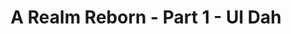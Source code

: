 ---
layout: quest-table
expansion: A Realm Reborn
partNo: 1
partChapterNo: 1
title: A Realm Reborn - Part 1 - Ul Dah 
permalink: /quests/msq/realm-reborn/part1/ul-dah
links:
  next: /quests/msq/realm-reborn/part2

quests:
  - name: Close to Home
    level: 1
    rowId: 66104
    questId: ManWil002_00568
    genre: Seventh Umbral Era
    icon: '71000'
    issuer:
      location: Ul'dah - Steps of Nald
      coords: (11.6, 9.6)
      name: Momodi
    steps:
      - location: Ul'dah - Steps of Nald
        coords: (8.3, 7.8)
        name: Attune yourself to the aetheryte found inside the city.
      - location: Ul'dah - Steps of Thal
        coords: (9.2, 11.7)
        name: Visit the Gladiators' Guild.
      - location: Ul'dah - Steps of Thal
        coords: (14.0, 10.4)
        name: Listen to Seseroga's explanation of the markets.
      - location: Ul'dah - Steps of Nald
        coords: (11.6, 9.6)
        name: Report to Momodi at the Quicksand.
    partQuestNo: 1
  - name: We Must Rebuild
    level: 4
    rowId: 66131
    questId: SubWil027_00595
    genre: Seventh Umbral Era
    icon: '71000'
    issuer:
      location: Ul'dah - Steps of Nald
      coords: (11.6, 9.6)
      name: Momodi
    steps:
      - location: Central Thanalan
        coords: (23.0, 27.8)
        name: Speak with Papashan at the Ul'dah Dispatch Yard.
    partQuestNo: 2
  - name: Nothing to See Here
    level: 4
    rowId: 66207
    questId: SubWil025_00671
    genre: Seventh Umbral Era
    icon: '71000'
    issuer:
      location: Central Thanalan
      coords: (23.0, 27.8)
      name: Papashan
    steps:
      - location: Central Thanalan
        coords: (23.2, 30.0)
        name: Deliver twilight pretzels to the patrols.
      - location: Central Thanalan
        coords: (23.0, 27.8)
        name: Speak with Papashan.
    partQuestNo: 3
  - name: Underneath the Sultantree
    level: 4
    rowId: 66086
    questId: ManWil005_00550
    genre: Seventh Umbral Era
    icon: '71000'
    issuer:
      location: Central Thanalan
      coords: (23.0, 27.8)
      name: Papashan
    steps:
      - location: Central Thanalan
        coords: (25.5, 32.2)
        name: Search for Lilira near the Sultantree.
      - name: Report to Papashan.
      - location: Central Thanalan
        coords: (23.0, 27.8)
        name: Report to Papashan.
    soloDuty:
      levelSync: 8
      timeLimit: 30
    partQuestNo: 4
  - name: Step Nine
    level: 4
    rowId: 65839
    questId: SubWil060_00303
    genre: Seventh Umbral Era
    icon: '71000'
    issuer:
      location: Central Thanalan
      coords: (23.1, 27.7)
      name: Cicidoa
    steps:
      - location: Central Thanalan
        coords: (22.7, 26.6)
        name: Present the receipt to Gagari.
      - location: Central Thanalan
        coords: (19.5, 20.6)
        name: Deliver the pumpkin to Roger.
    partQuestNo: 5
  - name: Prudence at This Junction
    level: 4
    rowId: 69388
    questId: XxaWil063_03852
    genre: Seventh Umbral Era
    icon: '71000'
    issuer:
      location: Central Thanalan
      coords: (19.5, 20.6)
      name: Roger
    steps:
      - location: Central Thanalan
        coords: (20.8, 18.5)
        name: Speak with Warin.
      - location: Central Thanalan
        coords: (20.8, 18.5)
        name: Present yourself to Warin for inspection.
    partQuestNo: 6
  - name: Out of House and Home
    level: 4
    rowId: 65843
    questId: SubWil064_00307
    genre: Seventh Umbral Era
    icon: '71000'
    issuer:
      location: Central Thanalan
      coords: (20.8, 18.5)
      name: Warin
    steps:
      - location: Central Thanalan
        coords: (22.0, 22.4)
        name: Lure out and slay coblyns.
      - location: Central Thanalan
        coords: (20.8, 18.5)
        name: Report to Warin.
    partQuestNo: 7
  - name: Way Down in the Hole
    level: 9
    rowId: 65856
    questId: SubWil066_00320
    genre: Seventh Umbral Era
    icon: '71000'
    issuer:
      location: Central Thanalan
      coords: (20.7, 18.3)
      name: Zuzumeda
    steps:
      - location: Central Thanalan
        coords: (19.5, 20.6)
        name: Speak with Wystan.
      - location: Central Thanalan
        coords: (19.8, 20.7)
        name: Give ginger cookies to the children.
      - location: Central Thanalan
        coords: (19.5, 20.6)
        name: Speak with Wystan.
      - location: Central Thanalan
        coords: (16.9, 23.8)
        name: Follow Wystan to the Sil'dih ruins.
      - name: Speak with Wystan.
      - location: Central Thanalan
        coords: (19.5, 20.6)
        name: Speak with Wystan.
      - location: Ul'dah - Steps of Nald
        coords: (11.6, 9.6)
        name: Speak with Momodi in Ul'dah.
    soloDuty:
      levelSync: 13
      timeLimit: 30
    partQuestNo: 8
  - name: Takin' What They're Givin'
    level: 10
    rowId: 66159
    questId: SubWil026_00623
    genre: Seventh Umbral Era
    icon: '71000'
    issuer:
      location: Ul'dah - Steps of Nald
      coords: (11.6, 9.6)
      name: Momodi
    steps:
      - location: Western Thanalan
        coords: (22.7, 17.3)
        name: Speak with Dadanen at Horizon.
    partQuestNo: 9
  - name: Supply and Demands
    level: 10
    rowId: 65864
    questId: SubWil080_00328
    genre: Seventh Umbral Era
    icon: '71000'
    issuer:
      location: Western Thanalan
      coords: (22.7, 17.3)
      name: Dadanen
    steps:
      - location: Western Thanalan
        coords: (26.3, 18.2)
        name: Deliver Dadanen's final notice to Drunken Stag.
    partQuestNo: 10
  - name: Give It to Me Raw
    level: 10
    rowId: 66039
    questId: SubWil095_00503
    genre: Seventh Umbral Era
    icon: '71000'
    issuer:
      location: Western Thanalan
      coords: (26.3, 18.2)
      name: Drunken Stag
    steps:
      - location: Western Thanalan
        coords: (27.4, 17.6)
        name: Search for the raw Nashachite.
      - location: Western Thanalan
        coords: (26.3, 18.2)
        name: Return the raw Nashachite to Drunken Stag.
    partQuestNo: 11
  - name: The Perfect Swarm
    level: 10
    rowId: 65865
    questId: SubWil081_00329
    genre: Seventh Umbral Era
    icon: '71000'
    issuer:
      location: Western Thanalan
      coords: (26.3, 18.2)
      name: Drunken Stag
    steps:
      - location: Western Thanalan
        coords: (25.2, 18.9)
        name: Slay sun midge swarms.
      - location: Western Thanalan
        coords: (22.6, 17.1)
        name: Report to Fufulupa at Horizon.
    partQuestNo: 12
  - name: Last Letter to Lost Hope
    level: 10
    rowId: 65866
    questId: SubWil082_00330
    genre: Seventh Umbral Era
    icon: '71000'
    issuer:
      location: Western Thanalan
      coords: (22.6, 17.1)
      name: Fufulupa
    steps:
      - location: Central Thanalan
        coords: (16.3, 22.0)
        name: Search for Seseli in central Thanalan.
      - location: Central Thanalan
        coords: (23.3, 16.0)
        name: Deliver Fufulupa's letter to Leofric at Lost Hope.
    partQuestNo: 13
  - name: Heir Today, Gone Tomorrow
    level: 10
    rowId: 69389
    questId: XxaWil083_03853
    genre: Seventh Umbral Era
    icon: '71000'
    issuer:
      location: Central Thanalan
      coords: (23.3, 16.0)
      name: Leofric
    steps:
      - location: Central Thanalan
        coords: (24.0, 21.1)
        name: Defeat Baron von Quiveron III Esquire.
      - location: Central Thanalan
        coords: (23.3, 16.0)
        name: Report to Leofric.
    partQuestNo: 14
  - name: Passing the Blade
    level: 10
    rowId: 65868
    questId: SubWil084_00332
    genre: Seventh Umbral Era
    icon: '71000'
    issuer:
      location: Central Thanalan
      coords: (23.3, 16.0)
      name: Leofric
    steps:
      - location: Western Thanalan
        coords: (22.6, 17.1)
        name: Deliver the antique dagger to Fufulupa in Horizon.
    partQuestNo: 15
  - name: Following Footfalls
    level: 10
    rowId: 65869
    questId: SubWil085_00333
    genre: Seventh Umbral Era
    icon: '71000'
    issuer:
      location: Western Thanalan
      coords: (22.6, 17.1)
      name: Fufulupa
    steps:
      - location: Western Thanalan
        coords: (17.9, 16.0)
        name: Speak with Totoruna.
    partQuestNo: 16
  - name: Storms on the Horizon
    level: 10
    rowId: 65870
    questId: SubWil086_00334
    genre: Seventh Umbral Era
    icon: '71000'
    issuer:
      location: Western Thanalan
      coords: (17.9, 16.0)
      name: Nunuzofu
    steps:
      - location: Western Thanalan
        coords: (15.8, 18.5)
        name: Speak with Raffe in Crescent Cove.
    partQuestNo: 17
  - name: Oh Captain, My Captain
    level: 14
    rowId: 65872
    questId: SubWil088_00336
    genre: Seventh Umbral Era
    icon: '71000'
    issuer:
      location: Western Thanalan
      coords: (14.9, 18.9)
      name: Merilda
    steps:
      - location: Western Thanalan
        coords: (16.7, 15.6)
        name: Speak with Captain Baldewyn.
      - location: Western Thanalan
        coords: (22.6, 17.1)
        name: Speak with Fufulupa in Horizon.
    soloDuty:
      levelSync: 18
      timeLimit: 30
    partQuestNo: 18
  - name: Secrets and Lies
    level: 14
    rowId: 66164
    questId: ManWil006_00628
    genre: Seventh Umbral Era
    icon: '71000'
    issuer:
      location: Western Thanalan
      coords: (22.6, 17.1)
      name: Fufulupa
    steps:
      - location: Ul'dah - Steps of Nald
        coords: (11.6, 9.6)
        name: Show the letter to Momodi.
    partQuestNo: 19
  - name: Duty, Honor, Country
    level: 14
    rowId: 66087
    questId: ManWil007_00551
    genre: Seventh Umbral Era
    icon: '71000'
    issuer:
      location: Ul'dah - Steps of Nald
      coords: (11.6, 9.6)
      name: Momodi
    steps:
      - location: Heart of the Sworn
        coords: (6.1, 6.0)
        name: Deliver the letter to Owyne.
      - location: Central Thanalan
        coords: (26.4, 18.8)
        name: Rendezvous with Owyne at the Unholy Heir.
      - location: Central Thanalan
        coords: (26.4, 18.8)
        name: Speak with Papashan in the Heart of the Sworn.
      - location: Heart of the Sworn
        coords: (6.1, 6.0)
        name: Speak with Papashan in the Heart of the Sworn.
    soloDuty:
      levelSync: 18
      timeLimit: 30
    partQuestNo: 20
  - name: A Matter of Tradition
    level: 14
    rowId: 66177
    questId: ManWil008_00641
    genre: Seventh Umbral Era
    icon: '71000'
    issuer:
      location: Heart of the Sworn
      coords: (6.1, 6.0)
      name: Owyne
    steps:
      - location: Ul'dah - Steps of Nald
        coords: (11.6, 9.6)
        name: Speak with Momodi at the Quicksand.
      - location: Ul'dah - Steps of Thal
        coords: (10.7, 13.4)
        name: Collect the earrings from Serendipity.
      - location: Ul'dah - Steps of Nald
        coords: (11.6, 9.6)
        name: Deliver the wooden lockbox to Momodi.
    partQuestNo: 21
  - name: A Royal Reception
    level: 14
    rowId: 66088
    questId: ManWil009_00552
    genre: Seventh Umbral Era
    icon: '71000'
    issuer:
      location: Ul'dah - Steps of Nald
      coords: (11.6, 9.6)
      name: Momodi
    steps:
      - location: Ul'dah - Steps of Thal
        coords: (10.7, 12.9)
        name: Put on the Voice of the Just and speak with Bartholomew.
      - location: Ul'dah - Steps of Nald
        coords: (8.4, 8.9)
        name: Speak with Raubahn in the Hall of Flames.
    partQuestNo: 22
  - name: The Ul'dahn Envoy
    level: 14
    rowId: 66064
    questId: ManWil200_00528
    genre: Seventh Umbral Era
    icon: '71000'
    issuer:
      location: Ul'dah - Steps of Nald
      coords: (8.4, 8.9)
      name: Raubahn
    steps:
      - location: Ul'dah - Steps of Nald
        coords: (11.6, 9.6)
        name: Speak with Momodi.
      - location: Ul'dah - Steps of Nald
        coords: (10.7, 11.2)
        name: Speak with Elyenora at the airship landing.
      - location: Ul'dah - Steps of Nald
        coords: (10.3, 11.2)
        name: Board the airship.
      - location: Limsa Lominsa Upper Decks
        coords: (11.1, 10.9)
        name: Speak with the storm honor guard.
      - location: Limsa Lominsa Lower Decks
        coords: (11.4, 10.9)
        name: Present Raubahn's missive to Zanthael at Bulwark Hall.
      - location: Limsa Lominsa Upper Decks
        coords: (10.7, 11.1)
        name: Speak with L'nophlo at the airship landing.
      - location: Limsa Lominsa Upper Decks
        coords: (11.0, 11.5)
        name: Board the airship.
      - location: New Gridania
        coords: (11.9, 13.0)
        name: Speak with the serpent honor guard.
      - location: Old Gridania
        coords: (8.0, 11.1)
        name: Present Raubahn's missive to the silent conjurer at Nophica's Altar.
    unlocks:
      - id: 312
        name: Out of Ul'dah
        type: achievement
    partQuestNo: 23
  - name: Call of the Sea
    level: 14
    rowId: 66210
    questId: SubWil141_00674
    genre: Seventh Umbral Era
    icon: '71000'
    issuer:
      location: Ul'dah - Steps of Thal
      coords: (10.7, 12.9)
      name: Bartholomew
    steps:
      - location: Limsa Lominsa Upper Decks
        coords: (11.6, 11.1)
        name: Speak with Baderon at the Drowning Wench in Limsa Lominsa.
    partQuestNo: 24



---